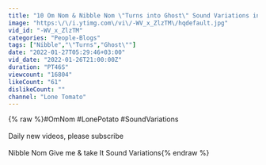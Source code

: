 ```yaml
---
title: "10 Om Nom & Nibble Nom \"Turns into Ghost\" Sound Variations in 45 Seconds"
image: "https:\/\/i.ytimg.com\/vi\/-WV_x_ZlzTM\/hqdefault.jpg"
vid_id: "-WV_x_ZlzTM"
categories: "People-Blogs"
tags: ["Nibble","\"Turns","Ghost\""]
date: "2022-01-27T05:29:46+03:00"
vid_date: "2022-01-26T21:00:00Z"
duration: "PT46S"
viewcount: "16804"
likeCount: "61"
dislikeCount: ""
channel: "Lone Tomato"
---
```

{% raw %}#OmNom #LonePotato #SoundVariations<br /><br />Daily new videos, please subscribe<br /><br />Nibble Nom Give me &amp; take It Sound Variations{% endraw %}
